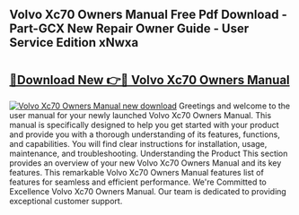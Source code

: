 ## Volvo Xc70 Owners Manual Free Pdf Download - Part-GCX New Repair Owner Guide - User Service Edition xNwxa

# <h2><a href="http://cf18167.oget.top/?id=Volvo+Xc70+Owners+Manual">🔗Download New 👉🔴 Volvo Xc70 Owners Manual</a></h2>

[![Volvo Xc70 Owners Manual new download](https://i.imgur.com/5g1atiW.png)](http://cf18167.oget.top/?id=Volvo+Xc70+Owners+Manual)
Greetings and welcome to the user manual for your newly launched Volvo Xc70 Owners Manual. This manual is specifically designed to help you get started with your product and provide you with a thorough understanding of its features, functions, and capabilities. You will find clear instructions for installation, usage, maintenance, and troubleshooting. Understanding the Product This section provides an overview of your new Volvo Xc70 Owners Manual and its key features. This remarkable Volvo Xc70 Owners Manual features list of features for seamless and efficient performance. We're Committed to Excellence Volvo Xc70 Owners Manual. Our team is dedicated to providing exceptional customer support.
